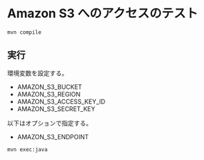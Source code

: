 # Amazon S3 へのアクセスのテスト

```
mvn compile
```

## 実行

環境変数を設定する。

- AMAZON_S3_BUCKET
- AMAZON_S3_REGION
- AMAZON_S3_ACCESS_KEY_ID
- AMAZON_S3_SECRET_KEY

以下はオプションで指定する。

- AMAZON_S3_ENDPOINT

```
mvn exec:java
```
